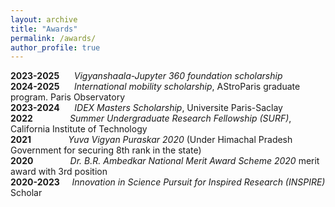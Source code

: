 ```yaml
---
layout: archive
title: "Awards"
permalink: /awards/
author_profile: true
---
```

<b>2023-2025</b>  &nbsp; &nbsp;&nbsp; <var>Vigyanshaala-Jupyter 360 foundation scholarship</var><br>
<b>2024-2025</b>  &nbsp; &nbsp;&nbsp; <var>International mobility scholarship</var>, AStroParis graduate program. Paris Observatory <br>
<b>2023-2024</b>  &nbsp; &nbsp;&nbsp; <var>IDEX Masters Scholarship</var>, Universite Paris-Saclay <br>
<b>2022</b>&nbsp;&nbsp;&nbsp;&nbsp;&nbsp; &nbsp; &nbsp;&nbsp; &nbsp;&nbsp;&nbsp; <var>Summer Undergraduate Research Fellowship (SURF)</var>, California Institute of Technology <br> 
<b>2021</b>&nbsp; &nbsp; &nbsp; &nbsp; &nbsp; &nbsp; &nbsp;&nbsp; <var>Yuva Vigyan Puraskar 2020</var> (Under Himachal Pradesh Government for securing 8th rank in the state) <br> 
<b>2020</b>&nbsp; &nbsp; &nbsp; &nbsp; &nbsp; &nbsp; &nbsp;&nbsp; <var>Dr. B.R. Ambedkar National Merit Award Scheme 2020</var> merit award with 3rd position <br> 
<b>2020-2023</b>  &nbsp; &nbsp; <var>Innovation in Science Pursuit for Inspired Research (INSPIRE)</var> Scholar <br> 


